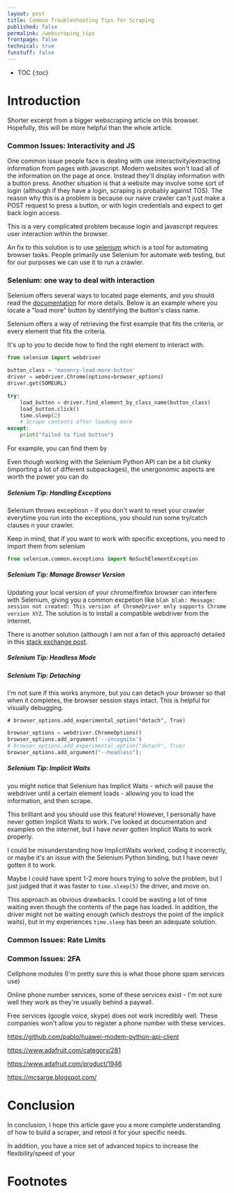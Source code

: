 ```yaml
---
layout: post
title: Common Troubleshooting Tips for Scraping
published: false
permalink: /webscraping_tips
frontpage: false
technical: true
funstuff: false
---
```


* TOC
{:toc}

# Introduction

Shorter excerpt from a bigger webscraping article on this browser. Hopefully, this will be more helpful than the whole article. 

### Common Issues: Interactivity and JS

One common issue people face is dealing with use interactivity/extracting information from pages with javascript. Modern websites won't load all of the information on the page at once. Instead they'll display information with a button press. Another situation is that a website may involve some sort of login (although if they have a login, scraping is probably against TOS). The reason why this is a problem is because our naive crawler can't just make a POST request to press a button, or with login credentials and expect to get back login access.

This is a very complicated problem because login and javascript requires user interaction within the browser. 

An fix to this solution is to use [selenium](https://www.selenium.dev/) which is a tool for automating browser tasks. People primarily use Selenium for automate web testing, but for our purposes we can use it to run a crawler. 




### Selenium: one way to deal with interaction
Selenium offers several ways to located page elements, and you should read the [documentation](https://selenium-python.readthedocs.io/locating-elements.html) for more details. Below is an example where you locate a "load more" button by identifying the button's class name. 

Selenium offers a way of retrieving the first example that fits the criteria, or every element that fits the criteria.

It's up to you to decide how to find the right element to interact with.


```python
from selenium import webdriver

button_class = 'masonry-load-more-button'
driver = webdriver.Chrome(options=browser_options)
driver.get(SOMEURL)

try:
    load_button = driver.find_element_by_class_name(button_class)
    load_button.click()
    time.sleep(2)
    # Scrape contents after loading more
except:
	print("failed to find button")
```

For example, you can find them by 

Even though working with the Selenium Python API can be a bit clunky (importing a lot of different subpackages), the unergonomic aspects are worth the power you can do

##### Selenium Tip: Handling Exceptions
Selenium throws exceptiosn - if you don't want to reset your crawler everytime you run into the exceptions, you should run some try/catch clauses n your crawler.

Keep in mind, that if you want to work with specific exceptions, you need to import them from selenium
```python
from selenium.common.exceptions import NoSuchElementException
```

##### Selenium Tip: Manage Browser Version 

Updating your local version of your chrome/firefox browser can interfere with Selenium, giving you a common excpetion
like `blah blah: Message: session not created: This version of ChromeDriver only supports Chrome version XYZ`. The solution is to install a compatible webdriver from the internet.

There is another solution (although I am not a fan of this approach) detailed in this [stack exchange post](https://stackoverflow.com/questions/29858752/error-message-chromedriver-executable-needs-to-be-available-in-the-path/52878725#52878725).

##### Selenium Tip: Headless Mode

##### Selenium Tip: Detaching
I'm not sure if this works anymore, but you can detach your browser so that when it completes, the browser session stays intact. This is helpful for visually debugging.

`# browser_options.add_experimental_option("detach", True)`

```python
browser_options = webdriver.ChromeOptions()
browser_options.add_argument('--incognito')
# browser_options.add_experimental_option("detach", True)
browser_options.add_argument("--headless");
```

##### Selenium Tip: Implicit Waits
you might notice that Selenium has Implicit Waits - which will pause the webdriver until a certain element loads - allowing you to load the information, and then scrape.

This brilliant and you should use this feature! However, I personally have never gotten Implicit Waits to work. I've looked at documentation and examples on the internet, but I have *never* gotten Implicit Waits to work properly.

I could be misunderstanding how ImplicitWaits worked, coding it incorrectly, or maybe it's an issue with the Selenium Python binding, but I have never gotten it to work. 

Maybe I could have spent 1-2 more hours trying to solve the problem, but I just judged that it was faster to `time.sleep(5)` the driver, and move on.

This approach as obvious drawbacks. I could be wasting a lot of time waiting even though the contents of the page has loaded. In addition, the driver might not be waiting enough (which destroys the point of the implicit waits), but in my experiences `time.sleep` has been an adequate solution. 



### Common Issues: Rate Limits

### Common Issues: 2FA
Cellphone modules (I'm pretty sure this is what those phone spam services use)

Online phone number services, some of these services exist - I'm not sure well they work as they're usually behind a paywall.

Free services (google voice, skype) does not work incredibly well. These companies won't allow you to register a phone number with these services.


https://github.com/pablo/huawei-modem-python-api-client


https://www.adafruit.com/category/281

https://www.adafruit.com/product/1946

https://mcsarge.blogspot.com/

# Conclusion

In conclusion, I hope this article gave you a more complete understanding of how to build a scraper, and retool it for your specific needs.

In addition, you have a nice set of advanced topics to increase the flexibility/speed of your 


# Footnotes